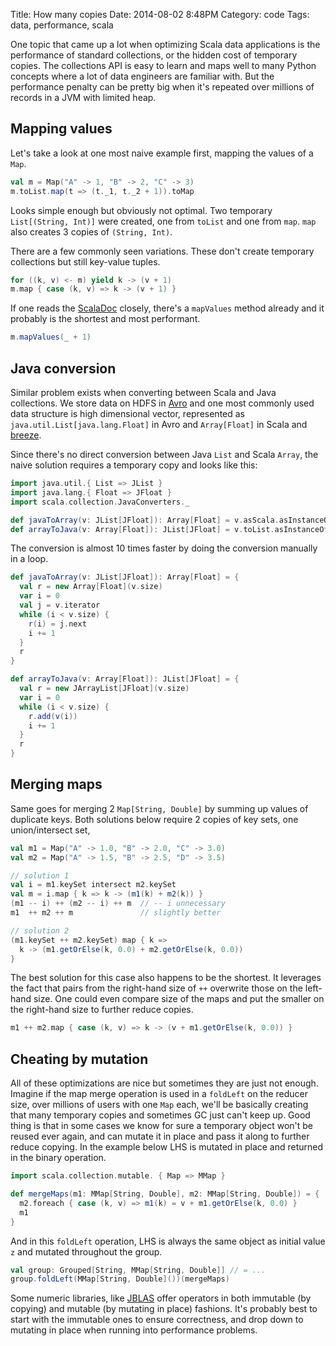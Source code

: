 Title: How many copies
Date: 2014-08-02 8:48PM
Category: code
Tags: data, performance, scala

One topic that came up a lot when optimizing Scala data applications is the performance of standard collections, or the hidden cost of temporary copies. The collections API is easy to learn and maps well to many Python concepts where a lot of data engineers are familiar with. But the performance penalty can be pretty big when it's repeated over millions of records in a JVM with limited heap.

## Mapping values

Let's take a look at one most naive example first, mapping the values of a `Map`.

```scala
val m = Map("A" -> 1, "B" -> 2, "C" -> 3)
m.toList.map(t => (t._1, t._2 + 1)).toMap
```

Looks simple enough but obviously not optimal. Two temporary `List[(String, Int)]` were created, one from `toList` and one from `map`. `map` also creates 3 copies of `(String, Int)`.

There are a few commonly seen variations. These don't create temporary collections but still key-value tuples.

```scala
for ((k, v) <- m) yield k -> (v + 1)
m.map { case (k, v) => k -> (v + 1) }
```

If one reads the [ScalaDoc](http://www.scala-lang.org/api/2.10.4/index.html#scala.collection.immutable.Map) closely, there's a `mapValues` method already and it probably is the shortest and most performant.

```scala
m.mapValues(_ + 1)
```

## Java conversion

Similar problem exists when converting between Scala and Java collections. We store data on HDFS in [Avro](http://avro.apache.org/) and one most commonly used data structure is high dimensional vector, represented as `java.util.List[java.lang.Float]` in Avro and `Array[Float]` in Scala and [breeze](https://github.com/scalanlp/breeze).

Since there's no direct conversion between Java `List` and Scala `Array`, the naive solution requires a temporary copy and looks like this:

```scala
import java.util.{ List => JList }
import java.lang.{ Float => JFloat }
import scala.collection.JavaConverters._

def javaToArray(v: JList[JFloat]): Array[Float] = v.asScala.asInstanceOf[List[Float]].toArray
def arrayToJava(v: Array[Float]): JList[JFloat] = v.toList.asInstanceOf[List[JFloat]].asJava
```

The conversion is almost 10 times faster by doing the conversion manually in a loop.

```scala
def javaToArray(v: JList[JFloat]): Array[Float] = {
  val r = new Array[Float](v.size)
  var i = 0
  val j = v.iterator
  while (i < v.size) {
    r(i) = j.next
    i += 1
  }
  r
}

def arrayToJava(v: Array[Float]): JList[JFloat] = {
  val r = new JArrayList[JFloat](v.size)
  var i = 0
  while (i < v.size) {
    r.add(v(i))
    i += 1
  }
  r
}
```

## Merging maps

Same goes for merging 2 `Map[String, Double]` by summing up values of duplicate keys. Both solutions below require 2 copies of key sets, one union/intersect set,

```scala
val m1 = Map("A" -> 1.0, "B" -> 2.0, "C" -> 3.0)
val m2 = Map("A" -> 1.5, "B" -> 2.5, "D" -> 3.5)

// solution 1
val i = m1.keySet intersect m2.keySet
val m = i.map { k => k -> (m1(k) + m2(k)) }
(m1 -- i) ++ (m2 -- i) ++ m  // -- i unnecessary
m1  ++ m2 ++ m               // slightly better

// solution 2
(m1.keySet ++ m2.keySet) map { k =>
  k -> (m1.getOrElse(k, 0.0) + m2.getOrElse(k, 0.0))
}
```

The best solution for this case also happens to be the shortest. It leverages the fact that pairs from the right-hand size of `++` overwrite those on the left-hand size. One could even compare size of the maps and put the smaller on the right-hand size to further reduce copies.

```scala
m1 ++ m2.map { case (k, v) => k -> (v + m1.getOrElse(k, 0.0)) }
```

## Cheating by mutation

All of these optimizations are nice but sometimes they are just not enough. Imagine if the map merge operation is used in a `foldLeft` on the reducer size, over millions of users with one `Map` each, we'll be basically creating that many temporary copies and sometimes GC just can't keep up. Good thing is that in some cases we know for sure a temporary object won't be reused ever again, and can mutate it in place and pass it along to further reduce copying. In the example below LHS is mutated in place and returned in the binary operation.

```scala
import scala.collection.mutable. { Map => MMap }

def mergeMaps(m1: MMap[String, Double], m2: MMap[String, Double]) = {
  m2.foreach { case (k, v) => m1(k) = v + m1.getOrElse(k, 0.0) }
  m1
}
```

And in this `foldLeft` operation, LHS is always the same object as initial value `z` and mutated throughout the group.

```scala
val group: Grouped[String, MMap[String, Double]] // = ...
group.foldLeft(MMap[String, Double]())(mergeMaps)
```

Some numeric libraries, like [JBLAS](http://mikiobraun.github.io/jblas/) offer operators in both immutable (by copying) and mutable (by mutating in place) fashions. It's probably best to start with the immutable ones to ensure correctness, and drop down to mutating in place when running into performance problems.
